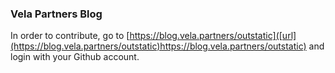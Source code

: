 ### Vela Partners Blog

In order to contribute, go to [https://blog.vela.partners/outstatic]([url](https://blog.vela.partners/outstatic)https://blog.vela.partners/outstatic) and login with your Github account. 
